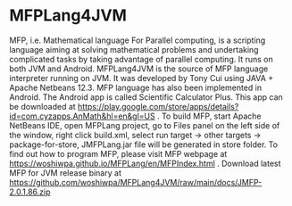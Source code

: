 # MFPLang4JVM
MFP, i.e. Mathematical language For Parallel computing, is a scripting language aiming at solving mathematical problems and undertaking complicated tasks by taking advantage of parallel computing. It runs on both JVM and Android.
MFPLang4JVM is the source of MFP language interpreter running on JVM. It was developed by Tony Cui using JAVA + Apache Netbeans 12.3. MFP language has also been implemented in Android. The Android app is called Scientific Calculator Plus. This app can be downloaded at https://play.google.com/store/apps/details?id=com.cyzapps.AnMath&hl=en&gl=US .
To build MFP, start Apache NetBeans IDE, open MFPLang project, go to Files panel on the left side of the window, right click build.xml, select run target -> other targets -> package-for-store, JMFPLang.jar file will be generated in store folder.
To find out how to program MFP, please visit MFP webpage at https://woshiwpa.github.io/MFPLang/en/MFPIndex.html .
Download latest MFP for JVM release binary at https://github.com/woshiwpa/MFPLang4JVM/raw/main/docs/JMFP-2.0.1.86.zip
